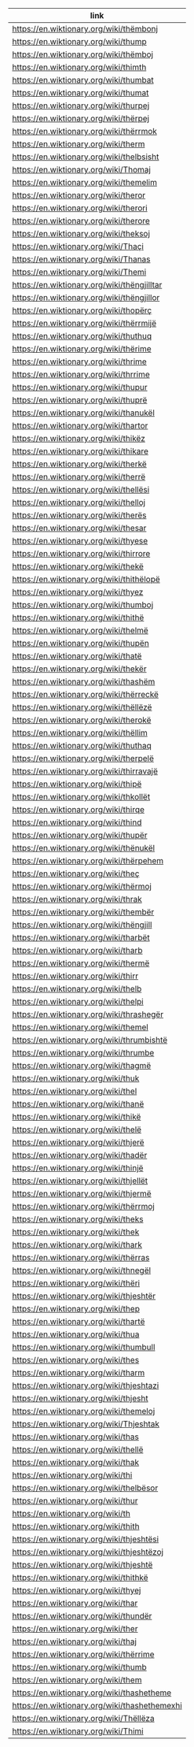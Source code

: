 |link|
|----|
|https://en.wiktionary.org/wiki/thëmbonj|
|https://en.wiktionary.org/wiki/thump|
|https://en.wiktionary.org/wiki/thëmboj|
|https://en.wiktionary.org/wiki/thimth|
|https://en.wiktionary.org/wiki/thumbat|
|https://en.wiktionary.org/wiki/thumat|
|https://en.wiktionary.org/wiki/thurpej|
|https://en.wiktionary.org/wiki/thërpej|
|https://en.wiktionary.org/wiki/thërrmok|
|https://en.wiktionary.org/wiki/therm|
|https://en.wiktionary.org/wiki/thelbsisht|
|https://en.wiktionary.org/wiki/Thomaj|
|https://en.wiktionary.org/wiki/themelim|
|https://en.wiktionary.org/wiki/theror|
|https://en.wiktionary.org/wiki/therori|
|https://en.wiktionary.org/wiki/therore|
|https://en.wiktionary.org/wiki/theksoj|
|https://en.wiktionary.org/wiki/Thaçi|
|https://en.wiktionary.org/wiki/Thanas|
|https://en.wiktionary.org/wiki/Themi|
|https://en.wiktionary.org/wiki/thëngjilltar|
|https://en.wiktionary.org/wiki/thëngjillor|
|https://en.wiktionary.org/wiki/thopërç|
|https://en.wiktionary.org/wiki/thërrmijë|
|https://en.wiktionary.org/wiki/thuthuq|
|https://en.wiktionary.org/wiki/thërime|
|https://en.wiktionary.org/wiki/thrime|
|https://en.wiktionary.org/wiki/thrrime|
|https://en.wiktionary.org/wiki/thupur|
|https://en.wiktionary.org/wiki/thuprë|
|https://en.wiktionary.org/wiki/thanukël|
|https://en.wiktionary.org/wiki/thartor|
|https://en.wiktionary.org/wiki/thikëz|
|https://en.wiktionary.org/wiki/thikare|
|https://en.wiktionary.org/wiki/therkë|
|https://en.wiktionary.org/wiki/therrë|
|https://en.wiktionary.org/wiki/thellësi|
|https://en.wiktionary.org/wiki/thelloj|
|https://en.wiktionary.org/wiki/therës|
|https://en.wiktionary.org/wiki/thesar|
|https://en.wiktionary.org/wiki/thyese|
|https://en.wiktionary.org/wiki/thirrore|
|https://en.wiktionary.org/wiki/thekë|
|https://en.wiktionary.org/wiki/thithëlopë|
|https://en.wiktionary.org/wiki/thyez|
|https://en.wiktionary.org/wiki/thumboj|
|https://en.wiktionary.org/wiki/thithë|
|https://en.wiktionary.org/wiki/thelmë|
|https://en.wiktionary.org/wiki/thupën|
|https://en.wiktionary.org/wiki/thatë|
|https://en.wiktionary.org/wiki/thekër|
|https://en.wiktionary.org/wiki/thashëm|
|https://en.wiktionary.org/wiki/thërreckë|
|https://en.wiktionary.org/wiki/thëllëzë|
|https://en.wiktionary.org/wiki/therokë|
|https://en.wiktionary.org/wiki/thëllim|
|https://en.wiktionary.org/wiki/thuthaq|
|https://en.wiktionary.org/wiki/therpelë|
|https://en.wiktionary.org/wiki/thirravajë|
|https://en.wiktionary.org/wiki/thipë|
|https://en.wiktionary.org/wiki/thkollët|
|https://en.wiktionary.org/wiki/thirqe|
|https://en.wiktionary.org/wiki/thind|
|https://en.wiktionary.org/wiki/thupër|
|https://en.wiktionary.org/wiki/thënukël|
|https://en.wiktionary.org/wiki/thërpehem|
|https://en.wiktionary.org/wiki/theç|
|https://en.wiktionary.org/wiki/thërmoj|
|https://en.wiktionary.org/wiki/thrak|
|https://en.wiktionary.org/wiki/thembër|
|https://en.wiktionary.org/wiki/thëngjill|
|https://en.wiktionary.org/wiki/tharbët|
|https://en.wiktionary.org/wiki/tharb|
|https://en.wiktionary.org/wiki/thermë|
|https://en.wiktionary.org/wiki/thirr|
|https://en.wiktionary.org/wiki/thelb|
|https://en.wiktionary.org/wiki/thelpi|
|https://en.wiktionary.org/wiki/thrashegër|
|https://en.wiktionary.org/wiki/themel|
|https://en.wiktionary.org/wiki/thrumbishtë|
|https://en.wiktionary.org/wiki/thrumbe|
|https://en.wiktionary.org/wiki/thagmë|
|https://en.wiktionary.org/wiki/thuk|
|https://en.wiktionary.org/wiki/thel|
|https://en.wiktionary.org/wiki/thanë|
|https://en.wiktionary.org/wiki/thikë|
|https://en.wiktionary.org/wiki/thelë|
|https://en.wiktionary.org/wiki/thjerë|
|https://en.wiktionary.org/wiki/thadër|
|https://en.wiktionary.org/wiki/thinjë|
|https://en.wiktionary.org/wiki/thjellët|
|https://en.wiktionary.org/wiki/thjermë|
|https://en.wiktionary.org/wiki/thërrmoj|
|https://en.wiktionary.org/wiki/theks|
|https://en.wiktionary.org/wiki/thek|
|https://en.wiktionary.org/wiki/thark|
|https://en.wiktionary.org/wiki/thërras|
|https://en.wiktionary.org/wiki/thnegël|
|https://en.wiktionary.org/wiki/thëri|
|https://en.wiktionary.org/wiki/thjeshtër|
|https://en.wiktionary.org/wiki/thep|
|https://en.wiktionary.org/wiki/thartë|
|https://en.wiktionary.org/wiki/thua|
|https://en.wiktionary.org/wiki/thumbull|
|https://en.wiktionary.org/wiki/thes|
|https://en.wiktionary.org/wiki/tharm|
|https://en.wiktionary.org/wiki/thjeshtazi|
|https://en.wiktionary.org/wiki/thjesht|
|https://en.wiktionary.org/wiki/themeloj|
|https://en.wiktionary.org/wiki/Thjeshtak|
|https://en.wiktionary.org/wiki/thas|
|https://en.wiktionary.org/wiki/thellë|
|https://en.wiktionary.org/wiki/thak|
|https://en.wiktionary.org/wiki/thi|
|https://en.wiktionary.org/wiki/thelbësor|
|https://en.wiktionary.org/wiki/thur|
|https://en.wiktionary.org/wiki/th|
|https://en.wiktionary.org/wiki/thith|
|https://en.wiktionary.org/wiki/thjeshtësi|
|https://en.wiktionary.org/wiki/thjeshtëzoj|
|https://en.wiktionary.org/wiki/thjeshtë|
|https://en.wiktionary.org/wiki/thithkë|
|https://en.wiktionary.org/wiki/thyej|
|https://en.wiktionary.org/wiki/thar|
|https://en.wiktionary.org/wiki/thundër|
|https://en.wiktionary.org/wiki/ther|
|https://en.wiktionary.org/wiki/thaj|
|https://en.wiktionary.org/wiki/thërrime|
|https://en.wiktionary.org/wiki/thumb|
|https://en.wiktionary.org/wiki/them|
|https://en.wiktionary.org/wiki/thashetheme|
|https://en.wiktionary.org/wiki/thashethemexhi|
|https://en.wiktionary.org/wiki/Thëllëza|
|https://en.wiktionary.org/wiki/Thimi|
